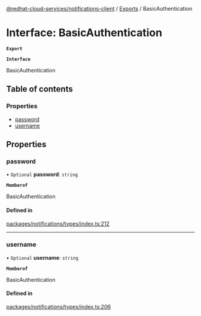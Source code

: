 [@redhat-cloud-services/notifications-client](../README.md) / [Exports](../modules.md) / BasicAuthentication

# Interface: BasicAuthentication

**`Export`**

**`Interface`**

BasicAuthentication

## Table of contents

### Properties

- [password](BasicAuthentication.md#password)
- [username](BasicAuthentication.md#username)

## Properties

### password

• `Optional` **password**: `string`

**`Memberof`**

BasicAuthentication

#### Defined in

[packages/notifications/types/index.ts:212](https://github.com/RedHatInsights/javascript-clients/blob/master/packages/notifications/types/index.ts#L212)

___

### username

• `Optional` **username**: `string`

**`Memberof`**

BasicAuthentication

#### Defined in

[packages/notifications/types/index.ts:206](https://github.com/RedHatInsights/javascript-clients/blob/master/packages/notifications/types/index.ts#L206)
